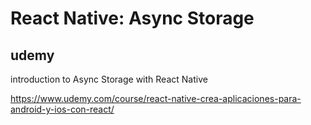 # React Native: Async Storage

## udemy

introduction to Async Storage with React Native

https://www.udemy.com/course/react-native-crea-aplicaciones-para-android-y-ios-con-react/
